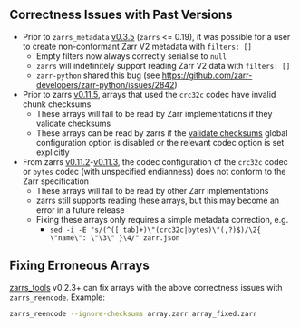 ## Correctness Issues with Past Versions
- Prior to `zarrs_metadata` [v0.3.5](https://github.com/LDeakin/zarrs/releases/tag/zarrs_metadata-v0.3.5) (`zarrs` <= 0.19), it was possible for a user to create non-conformant Zarr V2 metadata with `filters: []`
  - Empty filters now always correctly serialise to `null`
  - `zarrs` will indefinitely support reading Zarr V2 data with `filters: []`
  - `zarr-python` shared this bug (see https://github.com/zarr-developers/zarr-python/issues/2842)
- Prior to zarrs [v0.11.5](https://github.com/LDeakin/zarrs/releases/tag/v0.11.5), arrays that used the `crc32c` codec have invalid chunk checksums
  - These arrays will fail to be read by Zarr implementations if they validate checksums
  - These arrays can be read by zarrs if the [validate checksums](crate::config::Config#validate-checksums) global configuration option is disabled or the relevant codec option is set explicitly
- From zarrs [v0.11.2](https://github.com/LDeakin/zarrs/releases/tag/v0.11.2)-[v0.11.3](https://github.com/LDeakin/zarrs/releases/tag/v0.11.3), the codec configuration of the `crc32c` codec or `bytes` codec (with unspecified endianness) does not conform to the Zarr specification
  - These arrays will fail to be read by other Zarr implementations
  - zarrs still supports reading these arrays, but this may become an error in a future release
  - Fixing these arrays only requires a simple metadata correction, e.g.
    - `sed -i -E "s/(^([ tab]+)\"(crc32c|bytes)\"(,?)$)/\2{ \"name\": \"\3\" }\4/" zarr.json`

## Fixing Erroneous Arrays
[zarrs_tools](https://github.com/LDeakin/zarrs_tools) v0.2.3+ can fix arrays with the above correctness issues with `zarrs_reencode`. Example:
```bash
zarrs_reencode --ignore-checksums array.zarr array_fixed.zarr
```

